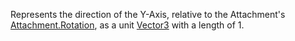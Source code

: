 Represents the direction of the Y-Axis, relative to the Attachment's [Attachment.Rotation](https://developer.roblox.com/api-reference/property/Attachment/Rotation), as a unit [Vector3](https://developer.roblox.com/api-reference/datatype/Vector3) with a length of 1.